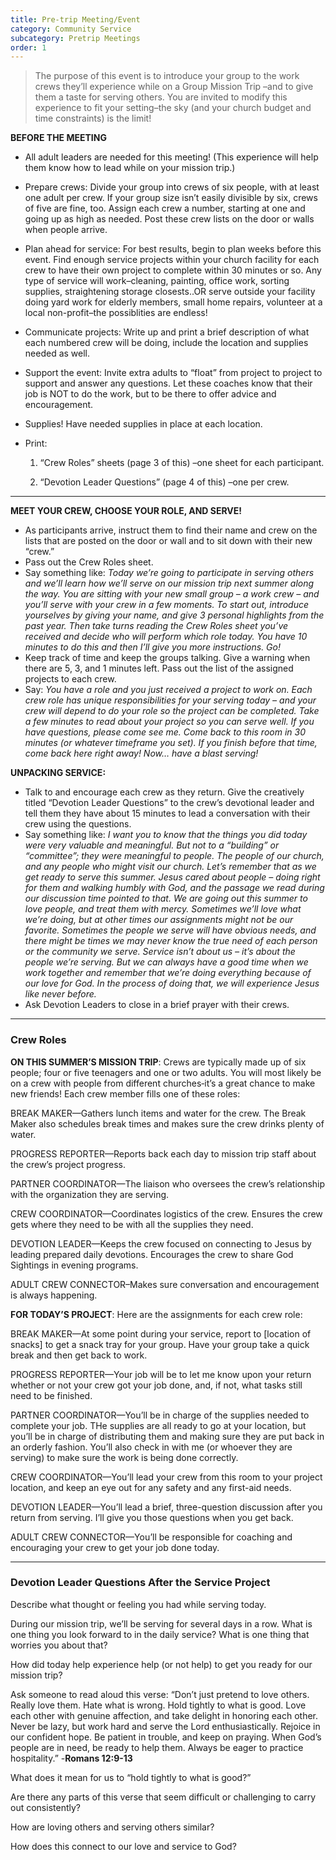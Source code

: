 ```yaml
---
title: Pre-trip Meeting/Event
category: Community Service
subcategory: Pretrip Meetings
order: 1
---
```


> The purpose of this event is to introduce your group to the work crews they’ll experience while on a Group Mission Trip –and to give them a taste for serving others. You are invited to modify this experience to fit your setting–the sky (and your church budget and time constraints) is the limit\!

**BEFORE THE MEETING**

* All adult leaders are needed for this meeting\! (This experience will help them know how to lead while on your mission trip.)&nbsp;

* Prepare crews: Divide your group into crews of six people, with at least one adult per crew. If your group size isn’t easily divisible by six, crews of five are fine, too. Assign each crew a number, starting at one and going up as high as needed. Post these crew lists on the door or walls when people arrive.&nbsp;

* Plan ahead for service: For best results, begin to plan weeks before this event. Find enough service projects within your church facility for each crew to have their own project to complete within 30 minutes or so. Any type of service will work–cleaning, painting, office work, sorting supplies, straightening storage closests..OR serve outside your facility doing yard work for elderly members, small home repairs, volunteer at a local non-profit–the possiblities are endless\!&nbsp;

* Communicate projects: Write up and print a brief description of what each numbered crew will be doing, include the location and supplies needed as well.&nbsp;

* Support the event: Invite extra adults to “float” from project to project to support and answer any questions. Let these coaches know that their job is NOT to do the work, but to be there to offer advice and encouragement.&nbsp;

* Supplies\! Have needed supplies in place at each location.&nbsp;

* Print:

  1. “Crew Roles” sheets (page 3 of this) –one sheet for each participant.

  2. “Devotion Leader Questions” (page 4 of this) –one per crew.&nbsp;

---

**MEET YOUR CREW, CHOOSE YOUR ROLE, AND SERVE\!&nbsp;**

* As participants arrive, instruct them to find their name and crew on the lists that are posted on the door or wall and to sit down with their new “crew.”&nbsp;
* Pass out the Crew Roles sheet.&nbsp;
* Say something like: *Today we’re going to participate in serving others and we’ll learn how we’ll serve on our mission trip next summer along the way. You are sitting with your new small group – a work crew – and you’ll serve with your crew in a few moments. To start out, introduce yourselves by giving your name, and give 3 personal highlights from the past year. Then take turns reading the Crew Roles sheet you’ve received and decide who will perform which role today. You have 10 minutes to do this and then I’ll give you more instructions. Go\!&nbsp;*
* Keep track of time and keep the groups talking. Give a warning when there are 5, 3, and 1 minutes left. Pass out the list of the assigned projects to each crew.&nbsp;
* Say: *You have a role and you just received a project to work on. Each crew role has unique responsibilities for your serving today – and your crew will depend to do your role so the project can be completed. Take a few minutes to read about your project so you can serve well. If you have questions, please come see me. Come back to this room in 30 minutes (or whatever timeframe you set). If you finish before that time, come back here right away\! Now… have a blast serving\!&nbsp;*

**UNPACKING SERVICE:&nbsp;**

* Talk to and encourage each crew as they return. Give the creatively titled “Devotion Leader Questions” to the crew’s devotional leader and tell them they have about 15 minutes to lead a conversation with their crew using the questions.&nbsp;
* Say something like: *I want you to know that the things you did today were very valuable and meaningful. But not to a “building” or “committee”; they were meaningful to people. The people of our church, and any people who might visit our church. Let’s remember that as we get ready to serve this summer. Jesus cared about people – doing right for them and walking humbly with God, and the passage we read during our discussion time pointed to that. We are going out this summer to love people, and treat them with mercy. Sometimes we’ll love what we’re doing, but at other times our assignments might not be our favorite. Sometimes the people we serve will have obvious needs, and there might be times we may never know the true need of each person or the community we serve. Service isn’t about us – it’s about the people we’re serving. But we can always have a good time when we work together and remember that we’re doing everything because of our love for God. In the process of doing that, we will experience Jesus like never before.&nbsp;*
* Ask Devotion Leaders to close in a brief prayer with their crews.&nbsp;

---

### Crew Roles

**ON THIS SUMMER’S MISSION TRIP**\: Crews are typically made up of six people; four or five teenagers and one or two adults. You will most likely be on a crew with people from different churches‑it’s a great chance to make new friends\! Each crew member fills one of these roles:&nbsp;

BREAK MAKER—Gathers lunch items and water for the crew. The Break Maker also schedules break times and makes sure the crew drinks plenty of water.&nbsp;

PROGRESS REPORTER—Reports back each day to mission trip staff about the crew’s project progress.&nbsp;

PARTNER COORDINATOR—The liaison who oversees the crew’s relationship with the organization they are serving.&nbsp;

CREW COORDINATOR—Coordinates logistics of the crew. Ensures the crew gets where they need to be with all the supplies they need.&nbsp;

DEVOTION LEADER—Keeps the crew focused on connecting to Jesus by leading prepared daily devotions. Encourages the crew to share God Sightings in evening programs.&nbsp;

ADULT CREW CONNECTOR–Makes sure conversation and encouragement is always happening.&nbsp;

**FOR TODAY’S PROJECT**\: Here are the assignments for each crew role:&nbsp;

BREAK MAKER—At some point during your service, report to \[location of snacks\] to get a snack tray for your group. Have your group take a quick break and then get back to work.&nbsp;

PROGRESS REPORTER—Your job will be to let me know upon your return whether or not your crew got your job done, and, if not, what tasks still need to be finished.&nbsp;

PARTNER COORDINATOR—You’ll be in charge of the supplies needed to complete your job. THe supplies are all ready to go at your location, but you’ll be in charge of distributing them and making sure they are put back in an orderly fashion. You’ll also check in with me (or whoever they are serving) to make sure the work is being done correctly.&nbsp;

CREW COORDINATOR—You’ll lead your crew from this room to your project location, and keep an eye out for any safety and any first-aid needs.&nbsp;

DEVOTION LEADER—You’ll lead a brief, three-question discussion after you return from serving. I’ll give you those questions when you get back.&nbsp;

ADULT CREW CONNECTOR—You’ll be responsible for coaching and encouraging your crew to get your job done today.&nbsp;

---

### **Devotion Leader Questions After the Service Project&nbsp;**

Describe what thought or feeling you had while serving today.&nbsp;

During our mission trip, we’ll be serving for several days in a row. What is one thing you look forward to in the daily service? What is one thing that worries you about that?&nbsp;

How did today help experience help (or not help) to get you ready for our mission trip?&nbsp;

Ask someone to read aloud this verse: “Don’t just pretend to love others. Really love them. Hate what is wrong. Hold tightly to what is good. Love each other with genuine affection, and take delight in honoring each other. Never be lazy, but work hard and serve the Lord enthusiastically. Rejoice in our confident hope. Be patient in trouble, and keep on praying. When God’s people are in need, be ready to help them. Always be eager to practice hospitality.” -**Romans 12:9-13&nbsp;**

What does it mean for us to “hold tightly to what is good?”&nbsp;

Are there any parts of this verse that seem difficult or challenging to carry out consistently?&nbsp;

How are loving others and serving others similar?&nbsp;

How does this connect to our love and service to God?&nbsp;

&nbsp;
